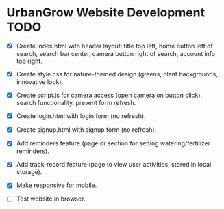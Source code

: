 # UrbanGrow Website Development TODO

- [x] Create index.html with header layout: title top left, home button left of search, search bar center, camera button right of search, account info top right.
- [x] Create style.css for nature-themed design (greens, plant backgrounds, innovative look).
- [x] Create script.js for camera access (open camera on button click), search functionality, prevent form refresh.
- [x] Create login.html with login form (no refresh).
- [x] Create signup.html with signup form (no refresh).
- [x] Add reminders feature (page or section for setting watering/fertilizer reminders).
- [x] Add track-record feature (page to view user activities, stored in local storage).
- [x] Make responsive for mobile.
- [ ] Test website in browser.

